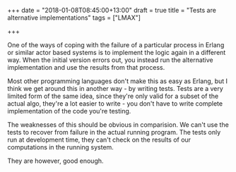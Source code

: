 +++
date = "2018-01-08T08:45:00+13:00"
draft = true
title = "Tests are alternative implementations"
tags = ["LMAX"]

+++

One of the ways of coping with the failure of a particular process in Erlang or similar actor based systems is to 
implement the logic again in a different way. When the initial version errors out, you instead run the alternative
implementation and use the results from that process.

Most other programming languages don't make this as easy as Erlang, but I think we get around this in another way - 
by writing tests. Tests are a very limited form of the same idea, since they're only valid for a subset of the 
actual algo, they're a lot easier to write - you don't have to write  complete implementation of the code you're testing.

The weaknesses of this should be obvious in comparision. We can't use the tests to recover from failure in the actual
running program. The tests only run at development time, they can't check on the results of our computations
in the running system. 

They are however, good enough.
